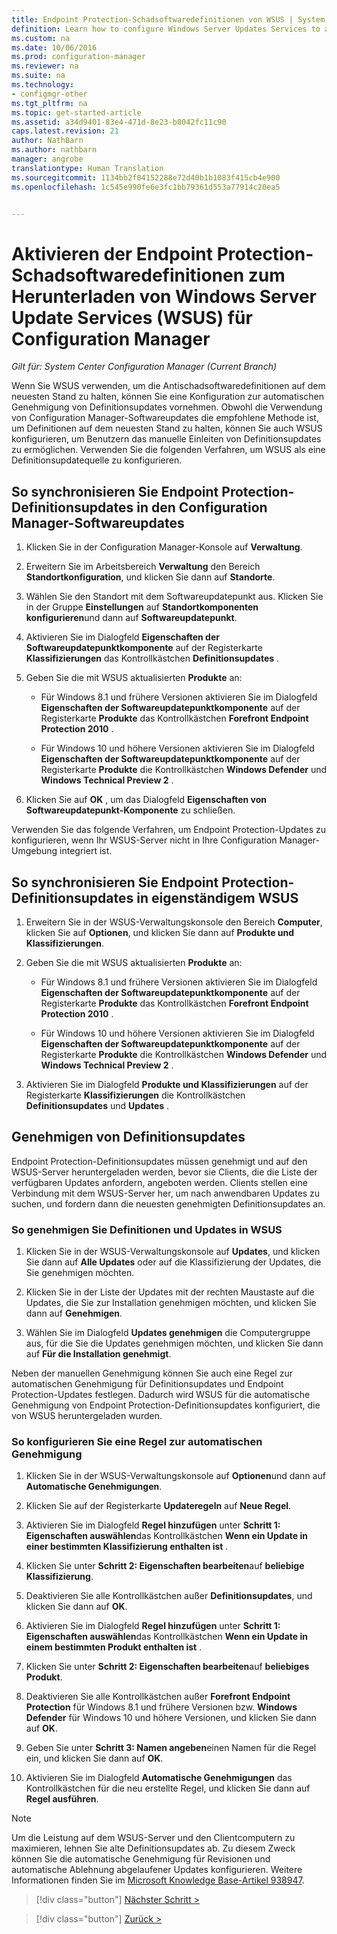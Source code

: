 ```yaml
---
title: Endpoint Protection-Schadsoftwaredefinitionen von WSUS | System Center Configuration Manager
definition: Learn how to configure Windows Server Updates Services to auto-approve definition updates.
ms.custom: na
ms.date: 10/06/2016
ms.prod: configuration-manager
ms.reviewer: na
ms.suite: na
ms.technology:
- configmgr-other
ms.tgt_pltfrm: na
ms.topic: get-started-article
ms.assetid: a34d9401-83e4-471d-8e23-b8042fc11c90
caps.latest.revision: 21
author: NathBarn
ms.author: nathbarn
manager: angrobe
translationtype: Human Translation
ms.sourcegitcommit: 1134bb2f04152288e72d40b1b1083f415cb4e900
ms.openlocfilehash: 1c545e990fe6e3fc1bb79361d553a77914c20ea5


---
```


# <a name="enable-endpoint-protection-malware-definitions-to-download-from-windows-server-update-services-wsus-for-configuration-manager"></a>Aktivieren der Endpoint Protection-Schadsoftwaredefinitionen zum Herunterladen von Windows Server Update Services (WSUS) für Configuration Manager

*Gilt für: System Center Configuration Manager (Current Branch)*

 Wenn Sie WSUS verwenden, um die Antischadsoftwaredefinitionen auf dem neuesten Stand zu halten, können Sie eine Konfiguration zur automatischen Genehmigung von Definitionsupdates vornehmen. Obwohl die Verwendung von Configuration Manager-Softwareupdates die empfohlene Methode ist, um Definitionen auf dem neuesten Stand zu halten, können Sie auch WSUS konfigurieren, um Benutzern das manuelle Einleiten von Definitionsupdates zu ermöglichen. Verwenden Sie die folgenden Verfahren, um WSUS als eine Definitionsupdatequelle zu konfigurieren.

## <a name="to-synchronize-endpoint-protection-definition-updates-in-configuration-manager-software-updates"></a>So synchronisieren Sie Endpoint Protection-Definitionsupdates in den Configuration Manager-Softwareupdates

1.  Klicken Sie in der Configuration Manager-Konsole auf **Verwaltung**.

2.  Erweitern Sie im Arbeitsbereich **Verwaltung** den Bereich **Standortkonfiguration**, und klicken Sie dann auf **Standorte**.

3.  Wählen Sie den Standort mit dem Softwareupdatepunkt aus. Klicken Sie in der Gruppe **Einstellungen** auf **Standortkomponenten konfigurieren**und dann auf **Softwareupdatepunkt**.

4.  Aktivieren Sie im Dialogfeld **Eigenschaften der Softwareupdatepunktkomponente** auf der Registerkarte **Klassifizierungen** das Kontrollkästchen **Definitionsupdates** .

5.  Geben Sie die mit WSUS aktualisierten **Produkte** an:

    -   Für Windows 8.1 und frühere Versionen aktivieren Sie im Dialogfeld **Eigenschaften der Softwareupdatepunktkomponente** auf der Registerkarte **Produkte** das Kontrollkästchen **Forefront Endpoint Protection 2010** .

    -   Für Windows 10 und höhere Versionen aktivieren Sie im Dialogfeld **Eigenschaften der Softwareupdatepunktkomponente** auf der Registerkarte **Produkte** die Kontrollkästchen **Windows Defender** und **Windows Technical Preview 2** .

6.  Klicken Sie auf **OK** , um das Dialogfeld **Eigenschaften von Softwareupdatepunkt-Komponente** zu schließen.

 Verwenden Sie das folgende Verfahren, um Endpoint Protection-Updates zu konfigurieren, wenn Ihr WSUS-Server nicht in Ihre Configuration Manager-Umgebung integriert ist.

## <a name="to-synchronize-endpoint-protection-definition-updates-in-standalone-wsus"></a>So synchronisieren Sie Endpoint Protection-Definitionsupdates in eigenständigem WSUS

1.  Erweitern Sie in der WSUS-Verwaltungskonsole den Bereich **Computer**, klicken Sie auf **Optionen**, und klicken Sie dann auf **Produkte und Klassifizierungen**.

2.  Geben Sie die mit WSUS aktualisierten **Produkte** an:

    -   Für Windows 8.1 und frühere Versionen aktivieren Sie im Dialogfeld **Eigenschaften der Softwareupdatepunktkomponente** auf der Registerkarte **Produkte** das Kontrollkästchen **Forefront Endpoint Protection 2010** .

    -   Für Windows 10 und höhere Versionen aktivieren Sie im Dialogfeld **Eigenschaften der Softwareupdatepunktkomponente** auf der Registerkarte **Produkte** die Kontrollkästchen **Windows Defender** und **Windows Technical Preview 2** .

3.  Aktivieren Sie im Dialogfeld **Produkte und Klassifizierungen** auf der Registerkarte **Klassifizierungen** die Kontrollkästchen **Definitionsupdates** und **Updates** .

## <a name="approving-definition-updates"></a>Genehmigen von Definitionsupdates
 Endpoint Protection-Definitionsupdates müssen genehmigt und auf den WSUS-Server heruntergeladen werden, bevor sie Clients, die die Liste der verfügbaren Updates anfordern, angeboten werden. Clients stellen eine Verbindung mit dem WSUS-Server her, um nach anwendbaren Updates zu suchen, und fordern dann die neuesten genehmigten Definitionsupdates an.

### <a name="to-approve-definitions-and-updates-in-wsus"></a>So genehmigen Sie Definitionen und Updates in WSUS

1.  Klicken Sie in der WSUS-Verwaltungskonsole auf **Updates**, und klicken Sie dann auf **Alle Updates** oder auf die Klassifizierung der Updates, die Sie genehmigen möchten.

2.  Klicken Sie in der Liste der Updates mit der rechten Maustaste auf die Updates, die Sie zur Installation genehmigen möchten, und klicken Sie dann auf **Genehmigen**.

3.  Wählen Sie im Dialogfeld **Updates genehmigen** die Computergruppe aus, für die Sie die Updates genehmigen möchten, und klicken Sie dann auf **Für die Installation genehmigt**.

 Neben der manuellen Genehmigung können Sie auch eine Regel zur automatischen Genehmigung für Definitionsupdates und Endpoint Protection-Updates festlegen. Dadurch wird WSUS für die automatische Genehmigung von Endpoint Protection-Definitionsupdates konfiguriert, die von WSUS heruntergeladen wurden.

### <a name="to-configure-an-automatic-approval-rule"></a>So konfigurieren Sie eine Regel zur automatischen Genehmigung

1.  Klicken Sie in der WSUS-Verwaltungskonsole auf **Optionen**und dann auf **Automatische Genehmigungen**.

2.  Klicken Sie auf der Registerkarte **Updateregeln** auf **Neue Regel**.

3.  Aktivieren Sie im Dialogfeld **Regel hinzufügen** unter **Schritt 1: Eigenschaften auswählen**das Kontrollkästchen **Wenn ein Update in einer bestimmten Klassifizierung enthalten ist** .

4.  Klicken Sie unter **Schritt 2: Eigenschaften bearbeiten**auf **beliebige Klassifizierung**.

5.  Deaktivieren Sie alle Kontrollkästchen außer **Definitionsupdates**, und klicken Sie dann auf **OK**.

6.  Aktivieren Sie im Dialogfeld **Regel hinzufügen** unter **Schritt 1: Eigenschaften auswählen**das Kontrollkästchen **Wenn ein Update in einem bestimmten Produkt enthalten ist** .

7.  Klicken Sie unter **Schritt 2: Eigenschaften bearbeiten**auf **beliebiges Produkt**.

8.  Deaktivieren Sie alle Kontrollkästchen außer **Forefront Endpoint Protection** für Windows 8.1 und frühere Versionen bzw. **Windows Defender** für Windows 10 und höhere Versionen, und klicken Sie dann auf **OK**.

9. Geben Sie unter **Schritt 3: Namen angeben**einen Namen für die Regel ein, und klicken Sie dann auf **OK**.

10. Aktivieren Sie im Dialogfeld **Automatische Genehmigungen** das Kontrollkästchen für die neu erstellte Regel, und klicken Sie dann auf **Regel ausführen**.

> [!NOTE]
>  Um die Leistung auf dem WSUS-Server und den Clientcomputern zu maximieren, lehnen Sie alte Definitionsupdates ab. Zu diesem Zweck können Sie die automatische Genehmigung für Revisionen und automatische Ablehnung abgelaufener Updates konfigurieren. Weitere Informationen finden Sie im [Microsoft Knowledge Base-Artikel 938947](http://go.microsoft.com/fwlink/p/?LinkId=204078).

> [!div class="button"]
[Nächster Schritt >](endpoint-antimalware-policies.md)

> [!div class="button"]
[Zurück >](endpoint-configure-alerts.md)



<!--HONumber=Nov16_HO1-->


